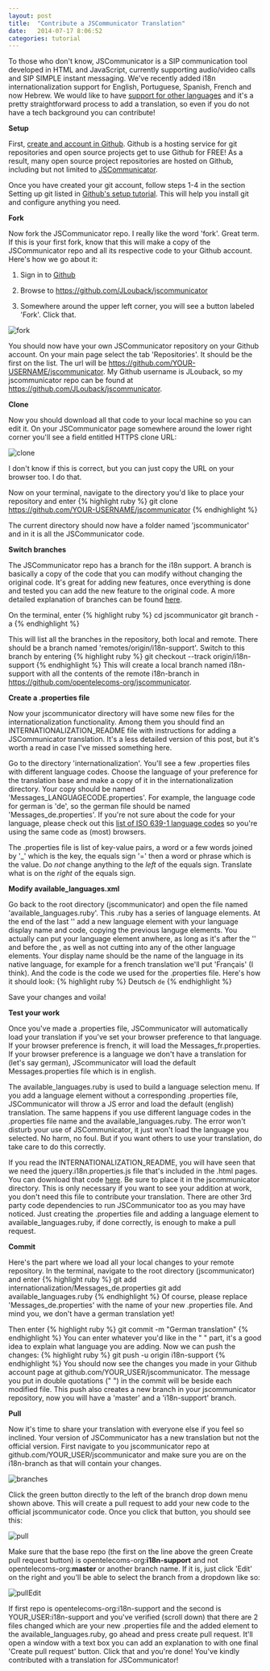 ```yaml
---
layout: post
title:  "Contribute a JSCommunicator Translation"
date:   2014-07-17 8:06:52
categories: tutorial
---
```


To those who don't know, JSCommunicator is a SIP communication tool developed in HTML and JavaScript, currently supporting audio/video calls and SIP SIMPLE instant messaging. We've recently added i18n internationalization support for English, Portuguese, Spanish, French and now Hebrew. We would like to have [support for other languages](https://github.com/opentelecoms-org/jscommunicator/issues/5) and it's a pretty straightforward process to add a translation, so even if you do not have a tech background you can contribute!

**Setup**

First, [create and account in Github](https://github.com/). Github is a hosting service for git repositories and open source projects get to use Github for FREE! As a result, many open source project repositories are hosted on Github, including but not limited to [JSCommunicator](https://github.com/opentelecoms-org/jscommunicator). 


Once you have created your git account, follow steps 1-4 in the section Setting up git listed in [Github's setup tutorial](https://help.github.com/articles/set-up-git). This will help you install git and configure anything you need. 

**Fork**

Now fork the JSCommunicator repo. I really like the word 'fork'. Great term. If this is your first fork, know that this will make a copy of the JSCommunicator repo and all its respective code to your Github account. Here's how we go about it:

1. Sign in to [Github](http://github.com)

2. Browse to https://github.com/JLouback/jscommunicator

3. Somewhere around the upper left corner, you will see a button labeled 'Fork'. Click that. 

![fork](/assets/fork.jpg)

You should now have your own JSCommunicator repository on your Github account. On your main page select the tab 'Repositories'. It should be the first on the list. The url will be https://github.com/YOUR-USERNAME/jscommunicator. My Github username is JLouback, so my jscommunicator repo can be found at https://github.com/JLouback/jscommunicator.

**Clone**

Now you should download all that code to your local machine so you can edit it. On your JSCommunicator page somewhere around the lower right corner you'll see a field entitled HTTPS clone URL:

![clone](/assets/cloneURL.jpg)

I don't know if this is correct, but you can just copy the URL on your browser too. I do that.

Now on your terminal, navigate to the directory you'd like to place your repository and enter
{% highlight ruby %}
git clone https://github.com/YOUR-USERNAME/jscommunicator
{% endhighlight %}

The current directory should now have a folder named 'jscommunicator' and in it is all the JSCommunicator code. 

**Switch branches**

The JSCommunicator repo has a branch for the i18n support. A branch is basically a copy of the code that you can modify without changing the original code. It's great for adding new features, once everything is done and tested you can add the new feature to the original code. A more detailed explanation of branches can be found [here](https://help.github.com/articles/creating-and-deleting-branches-within-your-repository).

On the terminal, enter 
{% highlight ruby %}
cd jscommunicator
git branch -a
{% endhighlight %}

This will list all the branches in the repository, both local and remote. There should be a branch named 'remotes/origin/i18n-support'. Switch to this branch by entering
{% highlight ruby %}
git checkout --track origin/i18n-support
{% endhighlight %}
This will create a local branch named i18n-support with all the contents of the remote i18n-branch in https://github.com/opentelecoms-org/jscommunicator.

**Create a .properties file**

Now your jscommunicator directory will have some new files for the internationalization functionality. Among them you should find an INTERNATIONALIZATION_README file with instructions for adding a JSCommunicator translation. It's a less detailed version of this post, but it's worth a read in case I've missed something here. 

Go to the directory 'internationalization'. You'll see a few .properties files with different language codes. Choose the language of your preference for the translation base and make a copy of it in the internationalization directory. Your copy should be named 'Messages_LANGUAGECODE.properties'. For example, the language code for german is 'de', so the german file should be named 'Messages_de.properties'. If you're not sure about the code for your language, please check out this [list of ISO 639-1 language codes](http://en.wikipedia.org/wiki/List_of_ISO_639-1_codes) so you're using the same code as (most) browsers. 

The .properties file is list of key-value pairs, a word or a few words joined by '_' which is the key, the equals sign '=' then a word or phrase which is the value. Do *not* change anything to the *left* of the equals sign. Translate what is on the *right* of the equals sign. 

**Modify available_languages.xml**

Go back to the root directory (jscommunicator) and open the file named 'available_languages.ruby'. This .ruby has a series of language elements. At the end of the last '</language>' add a new language element with your language display name and code, copying the previous languge elements. You actually can put your language element anwhere, as long as it's after the '<list>' and before the </list>, as well as not cutting into any of the other language elements. Your display name should be the name of the language in its native language, for example for a french translation we'll put 'Français' (I think). And the code is the code we used for the .properties file. Here's how it should look:
{% highlight ruby %}
<language>
    <display>Deutsch</display>
    <code>de</code>
</language>
{% endhighlight %}

Save your changes and voila!

**Test your work**

Once you've made a .properties file, JSCommunicator will automatically load your translation if you've set your browser preference to that language. If your browser preference is french, it will load the Messages_fr.properties. If your browser preference is a language we don't have a translation for (let's say german), JScommunicator will load the default Messages.properties file which is in english. 

The available_languages.ruby is used to build a language selection menu. If you add a language element without a corresponding .properties file, JSCommunicator will throw a JS error and load the default (english) translation. The same happens if you use different language codes in the .properties file name and the available_languages.ruby. The error won't disturb your use of JSCommunicator, it just won't load the language you selected. No harm, no foul. But if you want others to use your translation, do take care to do this correctly.

If you read the INTERNATIONALIZATION_README, you will have seen that we need the jquery.i18n.properties.js file that's included in the .html pages. You can download that code [here]( https://code.google.com/p/jquery-i18n-properties/). Be sure to place it in the jscommunicator directory. This is only necessary if you want to see your addition at work, you don't need this file to contribute your translation. There are other 3rd party code dependencies to run JSCommunicator too as you may have noticed. Just creating the .properties file and adding a language element to available_languages.ruby, if done correctly, is enough to make a pull request. 

**Commit**

Here's the part where we load all your local changes to your remote repository. In the terminal, navigate to the root directory (jscommunicator) and enter
{% highlight ruby %}
git add internationalization/Messages_de.properties
git add available_languages.ruby
{% endhighlight %}
Of course, please replace 'Messages_de.properties' with the name of your new .properties file. And mind you, we don't have a german translation yet!

Then enter
{% highlight ruby %}
git commit -m "German translation"
{% endhighlight %}
You can enter whatever you'd like in the " " part, it's a good idea to explain what language you are adding. Now we can push the changes:
{% highlight ruby %}
git push -u origin i18n-support
{% endhighlight %}
You should now see the changes you made in your Github account page at github.com/YOUR_USER/jscommunicator. The message you put in double quotations (" ") in the commit will be beside each modified file. This push also creates a new branch in your jscommunicator repository, now you will have a 'master' and a 'i18n-support' branch.

**Pull**

Now it's time to share your translation with everyone else if you feel so inclined. Your version of JSCommunicator has a new translation but not the official version. First navigate to you jscommunicator repo at github.com/YOUR_USER/jscommunicator and make sure you are on the i18n-branch as that will contain your changes.

![branches](/assets/branches.jpg)

Click the green button directly to the left of the branch drop down menu shown above. This will create a pull request to add your new code to the official jscommunicator code. Once you click that button, you should see this:

![pull](/assets/pull.jpg)

Make sure that the base repo (the first on the line above the green Create pull request button) is opentelecoms-org:**i18n-support** and not opentelecoms-org:**master** or another branch name. If it is, just click 'Edit' on the right and you'll be able to select the branch from a dropdown like so:

![pullEdit](/assets/pullEdit.jpg)

If first repo is opentelecoms-org:i18n-support and the second is YOUR_USER:i18n-support and you've verified (scroll down) that there are 2 files changed which are your new .properties file and the added element to the available_languages.ruby, go ahead and press create pull request. It'll open a window with a text box you can add an explanation to with one final 'Create pull request' button. Click that and you're done! You've kindly contributed with a translation for JSCommunicator! 
